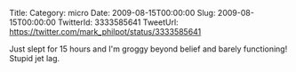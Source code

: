 Title: 
Category: micro
Date: 2009-08-15T00:00:00
Slug: 2009-08-15T00:00:00
TwitterId: 3333585641
TweetUrl: https://twitter.com/mark_philpot/status/3333585641

Just slept for 15 hours and I'm groggy beyond belief and barely functioning! Stupid jet lag.